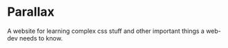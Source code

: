 # Parallax
A website for learning complex css stuff and other important things a web-dev needs to know.
<!--Test-->